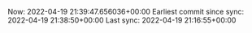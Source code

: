 Now: 2022-04-19 21:39:47.656036+00:00 Earliest commit since sync: 2022-04-19 21:38:50+00:00 Last sync: 2022-04-19 21:16:55+00:00
